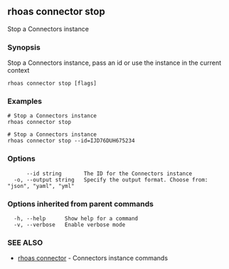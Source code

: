## rhoas connector stop

Stop a Connectors instance

### Synopsis

Stop a Connectors instance, pass an id or use the instance in the current context

```
rhoas connector stop [flags]
```

### Examples

```
# Stop a Connectors instance
rhoas connector stop

# Stop a Connectors instance
rhoas connector stop --id=IJD76DUH675234

```

### Options

```
      --id string       The ID for the Connectors instance
  -o, --output string   Specify the output format. Choose from: "json", "yaml", "yml"
```

### Options inherited from parent commands

```
  -h, --help      Show help for a command
  -v, --verbose   Enable verbose mode
```

### SEE ALSO

* [rhoas connector](rhoas_connector.md)	 - Connectors instance commands

